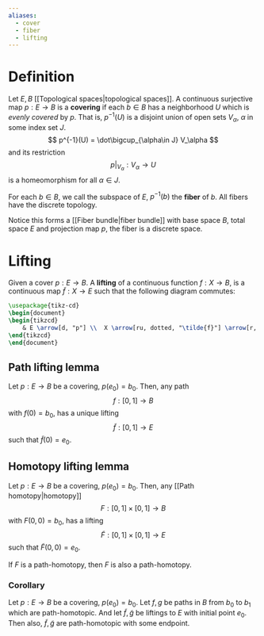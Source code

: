```yaml
---
aliases:
  - cover
  - fiber
  - lifting
---
```

# Definition

Let $E, B$ [[Topological spaces|topological spaces]]. A continuous surjective map $p: E \to B$ is a **covering** if each $b\in B$ has a neighborhood $U$ which is *evenly covered* by $p$. That is, $p^{-1} (U)$ is a disjoint union of open sets $V_\alpha$, $\alpha$ in some index set $J$.
$$
p^{-1}(U) = \dot\bigcup_{\alpha\in J} V_\alpha
$$
and its restriction 
$$
\left.p\right|_{V_\alpha}: V_\alpha \to U
$$
is a homeomorphism for all $\alpha \in J$.


For each $b\in B$, we call the subspace of $E$, $p^{-1}(b)$ the **fiber** of $b$. All fibers have the discrete topology.

Notice this forms a [[Fiber bundle|fiber bundle]] with base space $B$, total space $E$ and projection map $p$, the fiber is a discrete space.

# Lifting

Given a cover $p: E \to B$. A **lifting** of a continuous function $f: X\to B$, is a continuous map $\tilde{f}:X\to E$ such that the following diagram commutes:


```tikz
\usepackage{tikz-cd}
\begin{document}
\begin{tikzcd} 
	& E \arrow[d, "p"] \\  X \arrow[ru, dotted, "\tilde{f}"] \arrow[r, "f"] & B
\end{tikzcd} 
\end{document}
```

## Path lifting lemma

Let $p: E\to B$ be a covering, $p(e_0) = b_0$. Then, any path
$$f: [0,1] \to B$$
with $f(0) = b_0$, has a unique lifting
$$\tilde{f}: [0, 1] \to E$$
such that $\tilde{f}(0) = e_0$.

## Homotopy lifting lemma

Let $p: E\to B$ be a covering, $p(e_0) = b_0$. Then, any [[Path homotopy|homotopy]] 
$$F: [0,1]\times[0,1] \to B$$
with $F(0, 0) = b_0$, has a lifting
$$\tilde{F}: [0, 1]\times[0,1] \to E$$
such that $\tilde{F}(0, 0) = e_0$.

If $F$ is a path-homotopy, then $F$ is also a path-homotopy.

### Corollary

Let $p: E\to B$ be a covering, $p(e_0) = b_0$. Let $f,g$ be paths in $B$ from $b_0$ to $b_1$ which are path-homotopic. And let $\tilde{f}, \tilde{g}$ be liftings to $E$ with initial point $e_0$. Then also, $\tilde{f}, \tilde{g}$ are path-homotopic with some endpoint.